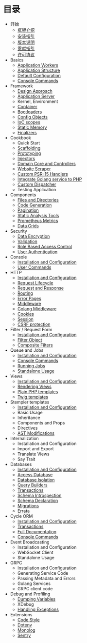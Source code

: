 # 目录

*  开始
    * [框架介绍](about/spiral.md)
    * [安装指引](about/install.md)
    * [版本说明](about/semver.md)
    * [贡献指引](../about/contributing.md)
    * [许可协议](../license.md)
* Basics
    * [Application Workers](../basic/workers.md)
    * [Application Structure](../basic/structure.md)
    * [Default Configuration](../basic/configuration.md)
    * [Console Commands](../basic/commands.md)
* Framework
    * [Design Approach](../framework/design.md)
    * [Application Server](../framework/application-server.md)
    * Kernel, Environment
    * [Container](../framework/container.md)
    * [Bootloaders](../framework/bootloaders.md)
    * [Config Objects](../framework/config.md)
    * [IoC scopes](../framework/scopes.md)
    * [Static Memory](../framework/memory.md)
    * [Finalizers](../framework/finalizers.md)
* Cookbook
    * Quick Start
    * [Scaffolding](../cookbook/scaffolding.md)
    * [Prototyping](../cookbook/prototype.md)
    * [Injectors](../cookbook/injector.md)
    * [Domain Core and Controllers](../cookbook/domain-core.md)
    * [Website Scraper](../cookbook/scraper.md)
    * [Custom PSR-15 Handlers](../cookbook/psr-15.md)
    * [Integrate Golang service to PHP](../cookbook/golang-library.md)
    * [Custom Dispatcher](../cookbook/custom-dispatcher.md)
    * Testing Application
* Components
    * [Files and Directories](../component/files.md)
    * [Code Generation](../component/reactor.md)
    * [Pagination](../component/pagination.md)
    * [Static Analysis Tools](../component/tokenizer.md)
    * [Prometheus Metrics](../component/metrics.md)
    * [Data Grids](../component/data-grid.md)
* Security
    * [Data Encryption](../../security/encrypter.md)
    * [Validation](../../security/validation.md)
    * [Role Based Access Control](../../security/rbac.md)
    * [User Authentication](../../security/authentication.md)
* Console
    * [Installation and Configuration](../console/configuration.md)
    * [User Commands](../console/commands.md)
* HTTP
    * [Installation and Configuration](../../http/configuration.md)
    * [Request Lifecycle](../../http/lifecycle.md)
    * [Request and Response](../../http/request-response.md)
    * [Routing](../../http/routing.md)
    * [Error Pages](../../http/errors.md)
    * [Middleware](../../http/middleware.md)
    * [Golang Middleware](../../http/golang.md)
    * [Cookies](../../http/cookies.md)
    * [Session](../../http/session.md)
    * [CSRF protection](../../http/csrf.md)
* Filter / Request Form
    * [Installation and Configuration](../filters/configuration.md)
    * [Filter Object](../filters/filter.md)
    * [Composite Filters](../filters/composite.md)
* Queue and Jobs
    * [Installation and Configuration](../queue/configuration.md)
    * [Console Commands](../queue/commands.md)
    * [Running Jobs](../queue/jobs.md)
    * [Standalone Usage](../queue/standalone.md)
* Views
    * [Installation and Configuration](../views/configuration.md)
    * [Rendering Views](../views/render.md)
    * [Plain PHP templates](../views/native.md)
    * [Twig templates](../views/twig.md)
* Stempler templates
    * [Installation and Configuration](../stempler/configuration.md)
    * Basic Usage
    * Inheritance
    * Components and Props
    * Directives
    * [AST Modifications](../stempler/visitors.md)
* Internalization
    * Installation and Configuration
    * Import and Export
    * Translate Views
    * Say Trait
* Databases
    * [Installation and Configuration](../../database/configuration.md)
    * [Access Database](../database/access.md)
    * [Database Isolation](../database/isolation.md)
    * [Query Builders](../database/query-builders.md)
    * [Transactions](../database/transactions.md)
    * [Schema Introspection](../database/introspection.md)
    * [Schema Declaration](../database/declaration.md)
    * [Migrations](../database/migrations.md)
    * [Errata](../database/errata.md)
* Cycle ORM
    * [Installation and Configuration](../cycle/configuration.md)
    * [Transactions](../cycle/transactions.md)
    * [Full Documentation](../cycle/documentation.md)
    * [Console Commands](../cycle/commands.md)
* Event Broadcasting
    * Installation and Configuration
    * WebSocket Client
    * Standalone Usage
* GRPC
    * Installation and Configuration
    * Generating Service Code
    * Passing Metadata and Errors
    * Golang Services
    * GRPC client code
* Debug and Profiling
    * [Dumping Variables](../debug/dumps.md)
    * XDebug
    * [Handling Exceptions](../debug/exceptions.md)
* Extensions
    * [Code Style](../extension/code-style.md)
    * [Dotenv](../extension/dotenv.md)   
    * [Monolog](../extension/monolog.md)
    * [Sentry](../extension/sentry.md)

